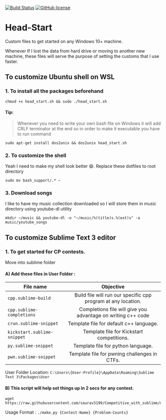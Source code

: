 [![Build Status](https://travis-ci.org/saurav3199/Head-Start.svg?branch=master)](https://travis-ci.org/saurav3199/Head-Start)
[![GitHub license](https://img.shields.io/github/license/saurav3199/Head-Start?style=flat-square)](https://github.com/saurav3199/Head-Start/blob/master/LICENSE.md)
# Head-Start
Custom files to get started on any Windows 10+ machine.

Whenever If I lost the data from hard drive or moving to another new machine, these files will serve the purpose of setting the customs that I use faster.

## To customize Ubuntu shell on WSL

### 1. To install all the packages beforehand
```
chmod +x head_start.sh && sudo ./head_start.sh
```

#### Tip: 
> Whenever you need to write your own bash file on Windows it will add CRLF terminator at the end so in order to make it executable you have to run command 
```
sudo apt-get install dos2unix && dos2unix head_start.sh
```

### 2. To customize the shell 
Yeah I need to make my shell look better :smile:. Replace these dotfiles to root directory
```
sudo mv bash_support/.* ~
```

### 3. Download songs
I like to have my music collection downloaded so I will store them in music directory using youtube-dl utility 
```
mkdir ~/music && youtube-dl -o "~/music/%(title)s.%(ext)s" -a music/youtube_songs
```

## To customize Sublime Text 3 editor

### 1. To get started for CP contests.

Move into sublime folder

#### A) Add these files in User Folder :
| File name | Objective |
| --------------------- |:--------------------------------------------------:|
| `cpp.sublime-build` | Build file will run our specific cpp program at any location. |
| `cpp.sublime-completions` | Completions file will give you advantage on writing c++ code |
| `crun.sublime-snippet` |  Template file for default c++ language. |
| `kickstart.sublime-snippet` | Template file for Kickstart competitions.|
| `py.sublime-snippet` | Template file for python language.|
| `pwn.sublime-snippet` | Template file for pwning challenges in CTFs.|


User Folder Location:  `C:\Users\{User-Profile}\AppData\Roaming\Sublime Text 3\Packages\User`

#### B) This script will help set things up in 2 secs for any contest. 

```
wget https://raw.githubusercontent.com/saurav3199/Competitive_with_sublime/master/make.py
```
Usage Format : `./make.py {Contest-Name} {Problem-Counts}`






